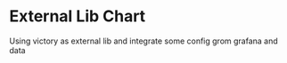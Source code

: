 <!-- This README file is going to be the one displayed on the Grafana.com website for your plugin -->

# External Lib Chart

Using victory as external lib and integrate some config grom grafana and data
